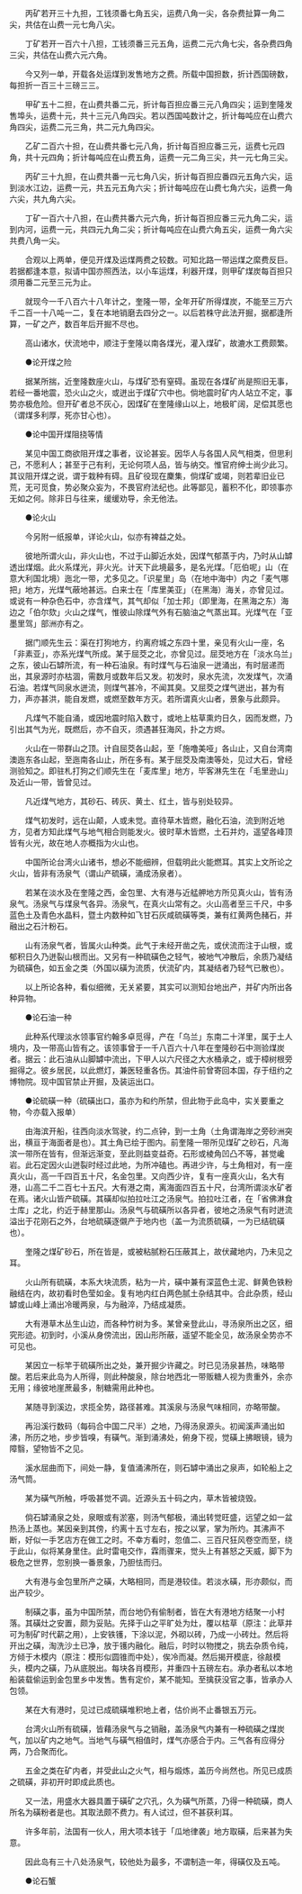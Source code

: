 <!-- { "loadSidebar": true } -->
　　丙矿若开三十九担，工钱须番七角五尖，运费八角一尖，各杂费扯算一角二尖，共估在山费一元七角八尖。

　　丁矿若开一百六十八担，工钱须番三元五角，运费二元六角七尖，各杂费四角三尖，共估在山费六元六角。

　　今又列一单，开载各处运煤到发售地方之费。所载中国担数，折计西国磅数，每担折一百三十三磅三三。

　　甲矿五十二担，在山费共番二元，折计每百担应番三元八角四尖；运到奎隆发售埠头，运费十元，共十三元八角四尖。若以西国吨数计之，折计每吨应在山费六角四尖，运费二元三角，共二元九角四尖。

　　乙矿二百六十担，在山费共番七元八角，折计每百担应番三元，运费七元四角，共十元四角；折计每吨应在山费五角，运费一元二角三尖，共一元七角三尖。

　　丙矿三十九担，在山费共番一元七角八尖，折计每百担应番四元五角六尖，运到淡水江边，运费一元，共五元五角六尖；折计每吨应在山费七角六尖，运费一角六尖，共九角六尖。

　　丁矿一百六十八担，在山费共番六元六角，折计每百担应番三元九角二尖，运到内河，运费一元，共四元九角二尖；折计每吨应在山费六角五尖，运费一角六尖共费八角一尖。

　　合观以上两单，便见开煤及运煤两费之较数。可知北路一带运煤之縻费反巨。若据都逢本意，拟请中国亦照西法，以小车运煤，利器开煤，则甲矿煤炭每百担只须用番二元至三元为止。

　　就现今一千八百六十八年计之，奎隆一带，全年开矿所得煤炭，不能至三万六千二百一十八吨一二，复在本地销磨去四分之一。以后若株守此法开掘，据都逢所算，一矿之产，数百年后开掘不尽也。

　　高山诸水，伏流地中，顺注于奎隆以南各煤光，灌入煤矿，故漉水工费颇繁。

　　●论开煤之险

　　据某所揣，近奎隆数座火山，与煤矿恐有窒碍。虽现在各煤矿尚是照旧无事，若经一番地震，恐火山之火，或迸出于煤矿穴中也。倘地震时矿内人站立不定，事势亦极危险。但开矿者总不灰心，因煤矿在奎隆缘山以上，地极旷阔，足偿其愿也（谓煤多利厚，死亦甘心也）。

　　●论中国开煤阻挠等情

　　某见中国工商欲阻开煤之事者，议论甚妄。因华人与各国人风气相类，但思利己，不愿利人；甚至于己有利，无论何项人品，皆与纳交。惟官府绅士尚少此习。其议阻开煤之说，谓于栽种有碍。且矿役现在麇集，倘煤矿或竭，则若辈旧业已荒，无可觅食，势必聚众妄为，不畏官府法纪也。此等鄙见，蓄积不化，即领事亦无如之何。除非日与往来，缓缓劝导，余无他法。

　　●论火山

　　今另附一纸报单，详论火山，似亦有裨益之处。

　　彼地所谓火山，非火山也，不过于山脚近水处，因煤气郁蒸于内，乃时从山罅透出煤烟。此火系煤光，非火光。计天下此境最多，是名光煤。「厄伯呢」山（在意大利国北境）迤北一带，尤多见之。「识星里」岛（在地中海中）内之「麦气哪把」地方，光煤气蔽地甚远。白来士在「库里美亚」（在黑海）海关，亦曾见过。或说有一种杂色石中，亦含煤气，其气却似「加士邦」（即里海，在黑海之东）海边之「伯尔欬」火山之煤气，惟彼山除煤气外有石脑油之气蒸出耳。光煤气在「亚墨里驾」部洲亦有之。

　　据门顺先生云：渠在打狗地方，约离府城之东四十里，亲见有火山一座，名「非素亚」，亦系光煤气所成。某于屈茭之北，亦曾见过。屈茭地方在「淡水乌兰」之东，彼山石罅所流，有一种石油泉。有时煤气与石油泉一迸涌出，有时层递而出，其泉源时亦枯涸，需数月或数年后又发。初发时，泉水先流，次发煤气，次涌石油。若煤气同泉水迸流，则煤气甚冷，不闻其臭。又屈茭之煤气迸出，甚为有力，声亦甚洪，能自发燃，或燃至数年方灭。若所谓真火山者，景象与此颇异。

　　凡煤气不能自涌，或因地震时陷入数寸，或地上枯草熏灼日久，因而发燃，乃引出其气为光，既燃后，亦不自灭，须遇甚狂海风，扑之方烬。

　　火山在一带群山之顶。计自屈茭各山起，至「施噜美哑」各山止，又自台湾南澳迤东各山起，至迤南各山止，所在多有。某于屈茭及南澳等处，见过大石，曾经测验知之。即驻札打狗之们顺先生在「麦库里」地方，毕客淋先生在「毛里逊山」及近山一带，皆曾见过。

　　凡近煤气地方，其砂石、砖灰、黄土、红土，皆与别处较异。

　　煤气初发时，远在山颠，人或未觉。直待草木皆燃，融化石油，流到附近地方，见者方知此煤气与地气相合则能发火。彼时草木皆燃，土石并灼，遥望各峰顶皆有火光，故在地人亦概指为火山也。

　　中国所论台湾火山诸书，想必不能细辨，但载明此火能燃耳。其实上文所论之火山，皆非有汤泉气（谓山产硫磺，涌成汤泉者）。

　　若某在淡水及在奎隆之西，金包里、大有港与近艋舺地方所见真火山，皆有汤泉气。汤泉气与煤泉气各异。汤泉气，在真火山常有之。火山高者至三千尺，中多蓝色土及青色水晶料，暨土内数种如飞甘石灰咸硫磺等类，兼有红黄两色赭石，并融出之石汁粉石。

　　山有汤泉气者，皆属火山种类。此气于未经开凿之先，或伏流而注于山根，或郁积日久乃迸裂山根而出。又另有一种硫磺色之轻气，被地气冲散后，余质乃凝结为硫磺色，如五金之类（外国以磺为流质，伏流矿内，其凝结者乃轻气已散也）。

　　以上所论各种，看似细微，无关紧要，其实可以测知台地出产，并矿内所出各种异物。

　　●论石油一种

　　此种系代理淡水领事官约翰多卓觅得，产在「乌兰」东南二十洋里，属于土人境内，及一带高山皆有之。该领事曾于一千八百六十八年在奎隆砂石中测验煤炭者。据云：此石油从山脚罅中流出，下甲人以六尺径之大水桶承之，或于樟树根旁掘得之。彼乡居民，以此燃灯，兼医轻重各伤。其油件前曾寄回本国，存于纽约之博物院。现中国官禁止开掘，及装运出口。

　　●论硫磺一种（硫磺出口，虽亦为和约所禁，但此物于此岛中，实关要重之物，今亦载入报单）

　　由海滨开船，往西向淡水驾驶，约二点钟，到一土角（土角谓海岸之旁砂洲突出，横亘于海面者是也）。其土角已绘于图内。前奎隆一带所见煤矿之砂石，凡海滨一带所在皆有，但渐远渐变，至此则益变益奇。石形或棱角凹凸不等，甚觉巉岩。此石定因火山迸裂时经过此地，为所冲磕也。再进少许，与土角相对，有一座真火山，高一千四百五十尺，名金包里。又向西少许，复有一座真火山，名大有港，山高二千二百七十五尺。大有港之南，离海面四百五十尺，台湾所谓淡水矿者在焉。诸火山皆产硫磺。其磺却似拍拉吐江之汤泉气。拍拉吐江者，在「省佛淋食士库」之北，约近于赫里那山。汤泉气与硫磺所以各异者，彼地之汤泉气有时迸流溢出于花刚石之外，台地硫磺逐儭产于地内也（盖一为流质硫磺，一为已结硫磺也）。

　　奎隆之煤矿砂石，所在皆是，或被粘腻粉石压蔽其上，故伏藏地内，乃未见之耳。

　　火山所有硫磺，本系大块流质，粘为一片，磺中兼有深蓝色土泥、鲜黄色铁粉融结在内，故初看时色莹如金。复有地内红白两色腻土杂结其中。合此杂质，经山罅或山峰上涌出冷暖两泉，与为融淬，乃结成凝质。

　　大有港草木丛生山边，而各种竹树为多。某曾亲登此山，寻汤泉所出之区，细究形迹。初到时，小溪从身傍流出，因山形所蔽，遥望不能全见，故汤泉全势亦不可见也。

　　某因立一标竿于硫磺所出之处，兼开掘少许藏之。时已见汤泉甚热，味略带酸。若后来此岛为人所得，则此种酸泉，除台地西北一带贩糖人视为贵重外，余亦无用；缘彼地崖蔗最多，制糖需用此种也。

　　某随寻到溪边，求揽全势，路径甚难。其溪泉与汤泉气味相同，亦略带酸。

　　再沿溪行数码（每码合中国二尺半）之地，乃得汤泉源头。初闻溪声涌出如沸，所历之地，步步皆嗅，有磺气。渐到涌沸处，俯身下视，觉磺上拂眼镜，镜为障翳，望物皆不之见。

　　溪水屈曲而下，间处一静，复值涌沸所在，则石罅中涌出之泉声，如轮船上之汤气筒。

　　某为磺气所触，呼吸甚觉不调。近源头五十码之内，草木皆被烧毁。

　　倘石罅涌泉之处，泉眼或有淤塞，则汤气郁极，涌出转觉旺盛，远望之如一盆热汤上蒸也。某因亲到其傍，约离十五寸左右，按之以掌，掌为所灼。其沸声不断，好似一手艺店方在做工之时。不幸方看时，忽值二、三百尺狂风卷空而至，绕于此山，似将某身里住。此时雷电交作，霖雨骤来，觉头上有甚怒之天威，脚下为极危之世界，忽别换一番景象，乃胆怯而归。

　　大有港与金包里所产之磺，大略相同，而是港较佳。若淡水磺，形亦颇似，而出产较少。

　　制磺之事，虽为中国所禁，而台地仍有偷制者，皆在大有港地方结聚一小村落。其磺灶之安置，颇为妥贴。先择于山之平旷处为灶，覆以枯草（原注：此草并可为制矿时代薪之用），上安铁镬，下涂以泥，外砌以砖，乃成一小砖灶。然后将开出之磺，淘洗沙土已净，放于镬内融化。融后，时时以物搅之，挑去杂质令纯，方倾于木模内（原注：模形似圆锥而中处），俟冷而凝。然后揭开模底，徐敲模头，模内之磺，乃从底脱出。每块各肖模形，并重四十五磅左右。承办者私以本地船装载偷运到金包里乡中发售。售有定价，某不能知。至擒获没官之事，皆承办人包领。

　　某在大有港时，见过已成硫磺堆积地上者，估价尚不止番银五万元。

　　台湾火山所有硫磺，皆藉汤泉气与之销融，盖汤泉气内兼有一种硫磺之煤炭气，加以矿内之地气。当地气与磺气相值时，煤气亦感合于内。三气各有应得分两，乃合聚而化。

　　五金之类在矿内者，并受此山之火气，相与煅炼，盖历今尚然也。所见已成质之硫磺，非初开时即成此质也。

　　又一法，用盛水大器具置于磺矿之穴孔，久为磺气所蒸，乃得一种硫磺，商人所名为磺粉者是也。其取法颇不费力。有人试过，但不甚获利耳。

　　许多年前，法国有一伙人，用大项本钱于「瓜地律袭」地方取磺，后来甚为失意。

　　因此岛有三十八处汤泉气，较他处为最多，不谓制造一年，得磺仅及五吨。

　　●论石蟹

